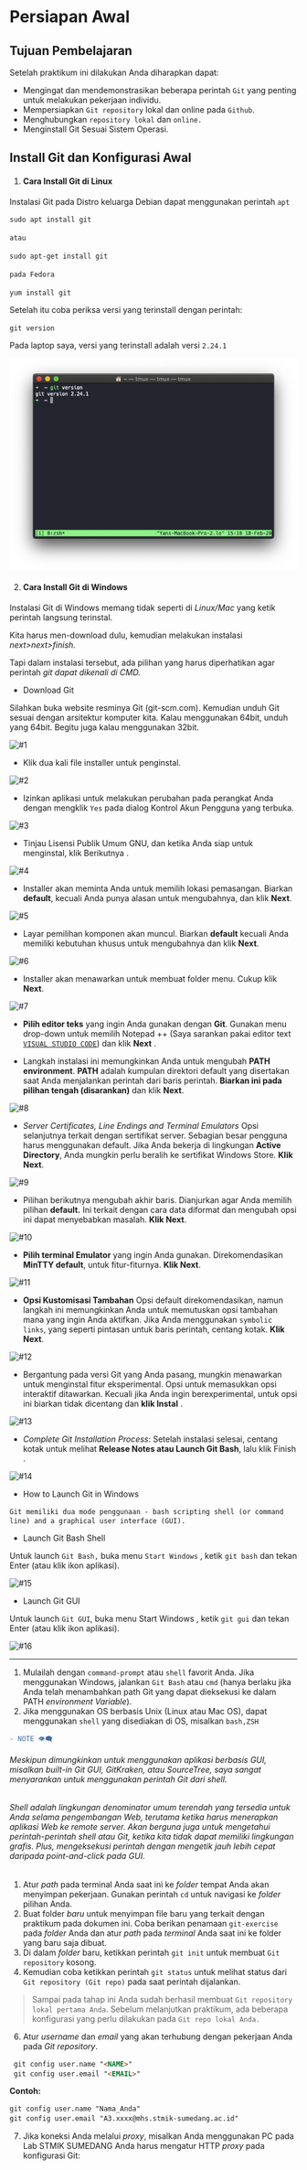 # Persiapan Awal

## Tujuan Pembelajaran

Setelah praktikum ini dilakukan Anda diharapkan dapat:

* Mengingat dan mendemonstrasikan beberapa perintah `Git` yang penting untuk melakukan pekerjaan individu.
* Mempersiapkan `Git repository` lokal dan online pada `Github`.
* Menghubungkan `repository lokal` dan `online.`
* Menginstall Git Sesuai Sistem Operasi.

## Install Git dan Konfigurasi Awal

1. #### Cara Install Git di Linux

Instalasi Git pada Distro keluarga Debian dapat menggunakan perintah `apt`

```shellscript
sudo apt install git

atau

sudo apt-get install git

pada Fedora

yum install git
```
Setelah itu coba periksa versi yang terinstall dengan perintah:

`git version`

Pada laptop saya, versi yang terinstall adalah versi `2.24.1`

![git version](Snapshoot/git-version.png)

2. #### Cara Install Git di Windows

Instalasi Git di Windows memang tidak seperti di *Linux/Mac* yang ketik perintah langsung terinstal.

Kita harus men-download dulu, kemudian melakukan instalasi *next>next>finish.*

Tapi dalam instalasi tersebut, ada pilihan yang harus diperhatikan agar perintah *git dapat dikenali di CMD.*

* Download Git
  
Silahkan buka website resminya Git (git-scm.com). Kemudian unduh Git sesuai dengan arsitektur komputer kita. Kalau menggunakan 64bit, unduh yang 64bit. Begitu juga kalau menggunakan 32bit.

![#1](https://phoenixnap.com/kb/wp-content/uploads/2019/12/download-git-for-windows.png)

* Klik dua kali file installer untuk penginstal.
  
![#2](https://phoenixnap.com/kb/wp-content/uploads/2019/12/location-git-windows-download.png)

* Izinkan aplikasi untuk melakukan perubahan pada perangkat Anda dengan mengklik `Yes` pada dialog Kontrol Akun Pengguna yang terbuka.

![#3](https://phoenixnap.com/kb/wp-content/uploads/2019/12/start-git-installation-process-windows.png)

* Tinjau Lisensi Publik Umum GNU, dan ketika Anda siap untuk menginstal, klik Berikutnya .

![#4](https://phoenixnap.com/kb/wp-content/uploads/2019/12/read-and-accept-git-license-agreement.png)

*  Installer akan meminta Anda untuk memilih lokasi pemasangan. Biarkan **default**, kecuali Anda punya alasan untuk mengubahnya, dan klik **Next**.

![#5](https://phoenixnap.com/kb/wp-content/uploads/2019/12/select-git-installation-location.png)

*  Layar pemilihan komponen akan muncul. Biarkan **default** kecuali Anda memiliki kebutuhan khusus untuk mengubahnya dan klik **Next**.

![#6](https://phoenixnap.com/kb/wp-content/uploads/2019/12/git-installation-component-selection-screen.png)

* Installer akan menawarkan untuk membuat folder menu. Cukup klik **Next**.

![#7](https://phoenixnap.com/kb/wp-content/uploads/2019/12/select-git-start-folder-shortcuts.png)

* **Pilih editor teks** yang ingin Anda gunakan dengan **Git**. Gunakan menu drop-down untuk memilih Notepad ++ (Saya sarankan pakai editor text [`VISUAL STUDIO CODE`](https://code.visualstudio.com)) dan klik **Next** .

* Langkah instalasi ini memungkinkan Anda untuk mengubah **PATH environment**. **PATH** adalah kumpulan direktori default yang disertakan saat Anda menjalankan perintah dari baris perintah. **Biarkan ini pada pilihan tengah (disarankan)** dan klik **Next**.

![#8](https://phoenixnap.com/kb/wp-content/uploads/2019/12/adjust-git-path-enviorment.png)

* *Server Certificates, Line Endings and Terminal Emulators* Opsi selanjutnya terkait dengan sertifikat server. Sebagian besar pengguna harus menggunakan default. Jika Anda bekerja di lingkungan **Active Directory**, Anda mungkin perlu beralih ke sertifikat Windows Store. **Klik Next**.

![#9](https://phoenixnap.com/kb/wp-content/uploads/2019/12/use-openssl-library-server-verification-git-windows.png)

* Pilihan berikutnya mengubah akhir baris. Dianjurkan agar Anda memilih pilihan **default.** Ini terkait dengan cara data diformat dan mengubah opsi ini dapat menyebabkan masalah. **Klik Next**.

![#10](https://phoenixnap.com/kb/wp-content/uploads/2019/12/configure-line-ending-conversions-git-on-windows.png)

* **Pilih terminal Emulator** yang ingin Anda gunakan. Direkomendasikan **MinTTY default**, untuk fitur-fiturnya. **Klik Next**.

![#11](https://phoenixnap.com/kb/wp-content/uploads/2019/12/configure-terminal-emulator-git-bash.png)

* **Opsi Kustomisasi Tambahan** Opsi default direkomendasikan, namun langkah ini memungkinkan Anda untuk memutuskan opsi tambahan mana yang ingin Anda aktifkan. Jika Anda menggunakan `symbolic links`, yang seperti pintasan untuk baris perintah, centang kotak. **Klik Next**.

![#12](https://phoenixnap.com/kb/wp-content/uploads/2019/12/configure-extra-options-git-install-windows.png)

* Bergantung pada versi Git yang Anda pasang, mungkin menawarkan untuk menginstal fitur eksperimental. Opsi untuk memasukkan opsi interaktif ditawarkan. Kecuali jika Anda ingin berexperimental, untuk opsi ini biarkan tidak dicentang dan **klik Instal** .

![#13](https://phoenixnap.com/kb/wp-content/uploads/2019/12/configure-experimental-options-git-windows-installation.png)

* *Complete Git Installation Process*: Setelah instalasi selesai, centang kotak untuk melihat **Release Notes atau Launch Git Bash**, lalu klik Finish .

![#14](https://phoenixnap.com/kb/wp-content/uploads/2019/12/complete-git-install-windows.png)

* How to Launch Git in Windows

```text
Git memiliki dua mode penggunaan - bash scripting shell (or command line) and a graphical user interface (GUI).
```

* Launch Git Bash Shell
  
Untuk launch `Git Bash,` buka menu `Start Windows` , ketik `git bash` dan tekan Enter (atau klik ikon aplikasi).

![#15](https://phoenixnap.com/kb/wp-content/uploads/2019/12/start-git-bash-windows.png)

* Launch Git GUI

Untuk launch `Git GUI`, buka menu Start Windows , ketik `git gui` dan tekan Enter (atau klik ikon aplikasi).

![#16](https://phoenixnap.com/kb/wp-content/uploads/2019/12/start-gui-git-windows.png)

----

1. Mulailah dengan `command-prompt` atau `shell` favorit Anda. Jika menggunakan Windows, jalankan `Git Bash` atau `cmd` (hanya berlaku jika Anda telah menambahkan path Git yang dapat dieksekusi ke dalam PATH *environment Variable*). 
2. Jika menggunakan OS berbasis Unix (Linux atau Mac OS), dapat menggunakan `shell` yang disediakan di OS, misalkan `bash,ZSH`

```diff
- NOTE 👁‍🗨
```

###### Meskipun dimungkinkan untuk menggunakan aplikasi berbasis GUI, misalkan built-in Git GUI, GitKraken, atau SourceTree, saya sangat menyarankan untuk menggunakan perintah Git dari shell.

###### Shell adalah lingkungan denominator umum terendah yang tersedia untuk Anda selama pengembangan Web, terutama ketika harus menerapkan aplikasi Web ke remote server. Akan berguna juga untuk mengetahui perintah-perintah shell atau Git, ketika kita tidak dapat memiliki lingkungan grafis. Plus, mengeksekusi perintah dengan mengetik jauh lebih cepat daripada point-and-click pada GUI.







1. Atur *path* pada terminal Anda saat ini ke *folder* tempat Anda akan menyimpan pekerjaan. Gunakan perintah `cd` untuk navigasi ke *folder* pilihan Anda.
2. Buat folder *baru* untuk menyimpan file baru yang terkait dengan praktikum pada dokumen ini. Coba berikan penamaan `git-exercise` pada *folder* Anda dan atur *path* pada *terminal* Anda saat ini ke folder yang baru saja dibuat.
3. Di dalam *folder* baru, ketikkan perintah ```git init``` untuk membuat `Git repository` kosong.
4. Kemudian coba ketikkan perintah `git status` untuk melihat status dari `Git repository (Git repo)` pada saat perintah dijalankan.

> Sampai pada tahap ini Anda sudah berhasil membuat `Git repository lokal pertama Anda`. Sebelum melanjutkan praktikum, ada beberapa konfigurasi yang perlu dilakukan pada `Git repo lokal Anda.`

6. Atur *username* dan *email* yang akan terhubung dengan pekerjaan Anda pada *Git repository*.

```markdown
 git config user.name "<NAME>" 
 git config user.email "<EMAIL>"
 ```
 **Contoh:**
 
 ```markdown
git config user.name "Nama_Anda"
git config user.email "A3.xxxx@mhs.stmik-sumedang.ac.id"
```
7. Jika koneksi Anda melalui *proxy*, misalkan Anda menggunakan PC pada Lab STMIK SUMEDANG Anda harus mengatur HTTP *proxy* pada konfigurasi Git:




